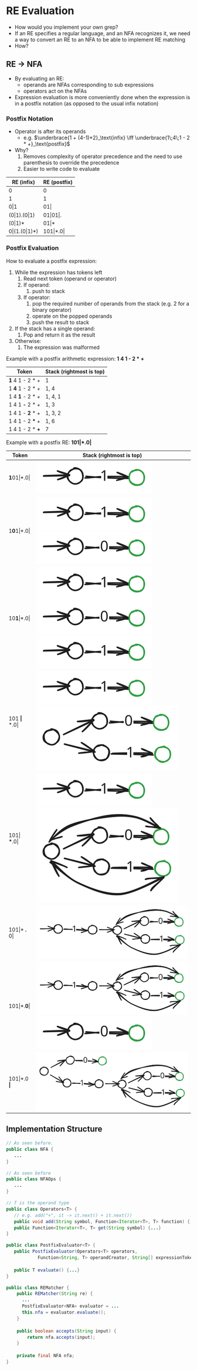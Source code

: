 # RE Evaluation

- How would you implement your own grep?
- If an RE specifies a regular language, and an NFA recognizes it, we need a way to convert an RE to an NFA to be able to implement RE matching
- How?

## RE -> NFA

- By evaluating an RE:
  - operands are NFAs corresponding to sub expressions
  - operators act on the NFAs
- Expression evaluation is more conveniently done when the expression is in a postfix notation (as opposed to the usual infix notation)

### Postfix Notation

- Operator is after its operands
  - e.g. $\underbrace{1 + (4-1)*2}_\text{infix} \iff \underbrace{1\;4\;1 - 2 * +}_\text{postfix}$
- Why?
  1. Removes complexity of operator precedence and the need to use parenthesis to override the precedence
  2. Easier to write code to evaluate

| RE (infix)     | RE (postfix) |
| -------------- | ------------ |
| 0              | 0            |
| 1              | 1            |
| 0\|1           | 01\|         |
| (0\|1).(0\|1)  | 01\|01\|.    |
| (0\|1)*        | 01\|*        |
| 0\|(1.(0\|1)*) | 101\|*.0\|   |

### Postfix Evaluation

How to evaluate a postfix expression:

1. While the expression has tokens left
   1. Read next token (operand or operator)
   2. If operand:
      1. push to stack
   3. If operator:
      1. pop the required number of operands from the stack (e.g. 2 for a binary operator)
      2. operate on the popped operands
      3. push the result to stack
2. If the stack has a single operand:
   1. Pop and return it as the result
3. Otherwise:
   1. The expression was malformed

Example with a postfix arithmetic expression: **1 4 1 - 2 * +**

| Token              | Stack (rightmost is top) |
| ------------------ | ------------------------ |
| **1** 4 1 - 2 * +  | 1                        |
| 1 **4** 1 - 2 * +  | 1, 4                     |
| 1 4 **1** - 2 * +  | 1, 4, 1                  |
| 1 4 1 **-** 2 * +  | 1, 3                     |
| 1 4 1 - **2** * +  | 1, 3, 2                  |
| 1 4 1 - 2 **\*** + | 1, 6                     |
| 1 4 1 - 2 * **+**  | 7                        |

Example with a postfix RE: **101|*.0|**

| Token            | Stack (rightmost is top)                                                                                                                                                                                                                  |
| ---------------- | ----------------------------------------------------------------------------------------------------------------------------------------------------------------------------------------------------------------------------------------- |
| **1**01\|*.0\|   | ![../media/postfix-nfa1.excalidraw.svg](../media/postfix-nfa1.excalidraw.svg)                                                                                                                                                             |
| 1**0**1\|*.0\|   | ![../media/postfix-nfa1.excalidraw.svg](../media/postfix-nfa1.excalidraw.svg) ![../media/postfix-nfa2.excalidraw.svg](../media/postfix-nfa2.excalidraw.svg)                                                                               |
| 10**1**\|*.0\|   | ![../media/postfix-nfa1.excalidraw.svg](../media/postfix-nfa1.excalidraw.svg) ![../media/postfix-nfa2.excalidraw.svg](../media/postfix-nfa2.excalidraw.svg) ![../media/postfix-nfa1.excalidraw.svg](../media/postfix-nfa1.excalidraw.svg) |
| 101 **\|** *.0\| | ![../media/postfix-nfa1.excalidraw.svg](../media/postfix-nfa1.excalidraw.svg) ![../media/postfix-nfa3.excalidraw.svg](../media/postfix-nfa3.excalidraw.svg)                                                                               |
| 101\| **\***.0\| | ![../media/postfix-nfa1.excalidraw.svg](../media/postfix-nfa1.excalidraw.svg) ![../media/postfix-nfa4.excalidraw.svg](../media/postfix-nfa4.excalidraw.svg)                                                                               |
| 101\|* **.** 0\| | ![../media/postfix-nfa5.excalidraw.svg](../media/postfix-nfa5.excalidraw.svg)                                                                                                                                                             |
| 101\|*.**0**\|   | ![../media/postfix-nfa5.excalidraw.svg](../media/postfix-nfa5.excalidraw.svg) ![../media/postfix-nfa2.excalidraw.svg](../media/postfix-nfa2.excalidraw.svg)                                                                               |
| 101\|*.0 **\|**  | ![../media/postfix-nfa6.excalidraw.svg](../media/postfix-nfa6.excalidraw.svg)                                                                                                                                                             |

## Implementation Structure

```java
// As seen before.
public class NFA {
   ...
}
```

```java
// As seen before
public class NFAOps {
   ...
}
```

```java
// T is the operand type
public class Operators<T> {
   // e.g. add("+", it -> it.next() + it.next())
   public void add(String symbol, Function<Iterator<T>, T> function) {...}
   public Function<Iterator<T>, T> get(String symbol) {...}
}
```

```java
public class PostfixEvaluator<T> {
   public PostfixEvaluator(Operators<T> operators,
            Function<String, T> operandCreator, String[] expressionTokens) {...}

   public T evaluate() {...}
}
```

```java
public class REMatcher {
    public REMatcher(String re) {
      ...
      PostfixEvaluator<NFA> evaluator = ...
      this.nfa = evaluator.evaluate();
    }

    public boolean accepts(String input) {
        return nfa.accepts(input);
    }

    private final NFA nfa;
}
```


